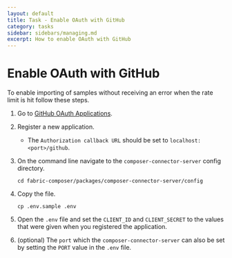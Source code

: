 ```yaml
---
layout: default
title: Task - Enable OAuth with GitHub
category: tasks
sidebar: sidebars/managing.md
excerpt: How to enable OAuth with GitHub
---
```


# Enable OAuth with GitHub

To enable importing of samples without receiving an error when the rate limit is hit follow these steps.

1. Go to [GitHub OAuth Applications](https://github.com/settings/developers).
2. Register a new application.
    - The `Authorization callback URL` should be set to `localhost:<port>/github`.
3. On the command line navigate to the `composer-connector-server` config directory.

    ```
    cd fabric-composer/packages/composer-connector-server/config
    ```  
4. Copy the file.

    ```
    cp .env.sample .env
    ```
5. Open the `.env` file and set the `CLIENT_ID` and `CLIENT_SECRET` to the values that were given when you registered the application.
6. (optional) The `port` which the `composer-connector-server` can also be set by setting the `PORT` value in the `.env` file.
